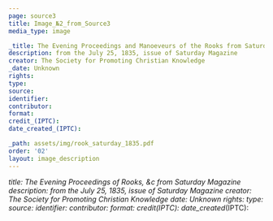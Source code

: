 ```yaml
---
page: source3
title: Image_№2_from_Source3
media_type: image

_title: The Evening Proceedings and Manoeveurs of the Rooks from Saturday Magazine
description: from the July 25, 1835, issue of Saturday Magazine
creator: The Society for Promoting Christian Knowledge 
_date: Unknown
rights: 
type: 
source:
identifier:
contributor:
format:
credit_(IPTC):
date_created_(IPTC):

_path: assets/img/rook_saturday_1835.pdf
order: '02'
layout: image_description
---
```


_title:  The Evening Proceedings of Rooks, &c from Saturday Magazine
description: from the July 25, 1835, issue of Saturday Magazine
creator:  The Society for Promoting Christian Knowledge
_date: Unknown
rights: 
type: 
source:
identifier:
contributor:
format:
credit_(IPTC):
date_created_(IPTC):


